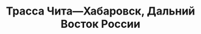 ---
title: 'Трасса Чита—Хабаровск, Дальний Восток России'
location: 'Еврейская автономная область, около Биробиджана, Россия'
categories: [as-the-first-settlers]
tags: [all, 2016]
---